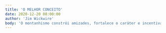 ```yaml
---
title: 'O MELHOR CONCEITO'
date: 2020-12-20 08:00:00
author: 'Jim Wickwire'
body: 'O montanhismo constrói amizades, fortalece o caráter e incentiva o heroísmo. Da mesma forma pode azedar relacionamentos, exibir fraquezas humanas e humilhas arrogantes.'
---
```

